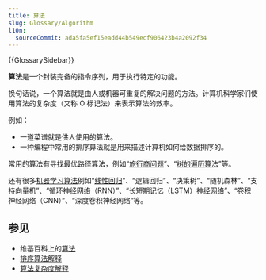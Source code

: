 ```yaml
---
title: 算法
slug: Glossary/Algorithm
l10n:
  sourceCommit: ada5fa5ef15eadd44b549ecf906423b4a2092f34
---
```


{{GlossarySidebar}}

**算法**是一个封装完备的指令序列，用于执行特定的功能。

换句话说，一个算法就是由人或机器可重复的解决问题的方法。计算机科学家们使用算法的复杂度（又称 O 标记法）来表示算法的效率。

例如：

- 一道菜谱就是供人使用的算法。
- 一种编程中常用的排序算法就是用来描述计算机如何给数据排序的。

常用的算法有寻找最优路径算法，例如“[旅行商问题](https://optimization.cbe.cornell.edu/index.php?title=Traveling_salesman_problem)”、“[树的遍历算法](https://brilliant.org/wiki/traversals/)”等。

还有很多[机器学习算法](https://www.coursera.org/articles/machine-learning-algorithms)例如“[线性回归](https://people.cs.pitt.edu/~milos/courses/cs2750-Spring03/lectures/class6.pdf)”、“逻辑回归”、“决策树”、“随机森林”、“支持向量机”、“循环神经网络（RNN）”、“长短期记忆（LSTM）神经网络”、“卷积神经网络（CNN）”、“深度卷积神经网络”等。

## 参见

- 维基百科上的[算法](https://zh.wikipedia.org/wiki/算法)
- [排序算法解释](https://www.toptal.com/developers/sorting-algorithms)
- [算法复杂度解释](https://www.bigocheatsheet.com/)
